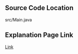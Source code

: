 ## Source Code Location

src/Main.java

## Explanation Page Link

[Link](https://lunareclipse000.wordpress.com/2024/03/02/java%eb%b0%b1%ec%a4%80%ec%a0%88%eb%8c%93%ea%b0%92-%ed%9e%99-11286/)